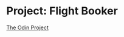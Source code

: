 # Project: Flight Booker

[The Odin Project](https://www.theodinproject.com/lessons/ruby-on-rails-flight-booker)